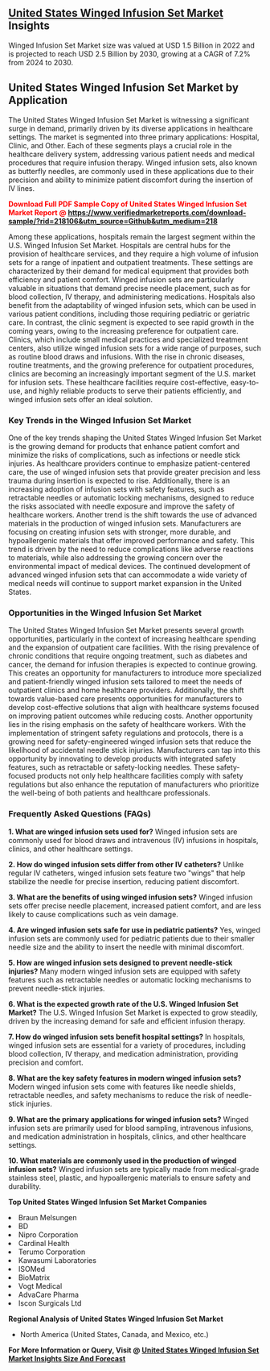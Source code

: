 <h2><a href="https://www.verifiedmarketreports.com/download-sample/?rid=218106&amp;utm_source=Github&amp;utm_medium=218" target="_blank">United States Winged Infusion Set Market</a> Insights</h2><p>Winged Infusion Set Market size was valued at USD 1.5 Billion in 2022 and is projected to reach USD 2.5 Billion by 2030, growing at a CAGR of 7.2% from 2024 to 2030.</p><p><div> <h2>United States Winged Infusion Set Market by Application</h2> The United States Winged Infusion Set Market is witnessing a significant surge in demand, primarily driven by its diverse applications in healthcare settings. The market is segmented into three primary applications: Hospital, Clinic, and Other. Each of these segments plays a crucial role in the healthcare delivery system, addressing various patient needs and medical procedures that require infusion therapy. Winged infusion sets, also known as butterfly needles, are commonly used in these applications due to their precision and ability to minimize patient discomfort during the insertion of IV lines. <p><strong><p><span class=""><span style="color: #ff0000;"><strong>Download Full PDF Sample Copy of United States Winged Infusion Set Market Report</strong> @ </span><a href="https://www.verifiedmarketreports.com/download-sample/?rid=218106&amp;utm_source=Github&amp;utm_medium=218" target="_blank">https://www.verifiedmarketreports.com/download-sample/?rid=218106&amp;utm_source=Github&amp;utm_medium=218</a></span></p></strong></p> Among these applications, hospitals remain the largest segment within the U.S. Winged Infusion Set Market. Hospitals are central hubs for the provision of healthcare services, and they require a high volume of infusion sets for a range of inpatient and outpatient treatments. These settings are characterized by their demand for medical equipment that provides both efficiency and patient comfort. Winged infusion sets are particularly valuable in situations that demand precise needle placement, such as for blood collection, IV therapy, and administering medications. Hospitals also benefit from the adaptability of winged infusion sets, which can be used in various patient conditions, including those requiring pediatric or geriatric care. In contrast, the clinic segment is expected to see rapid growth in the coming years, owing to the increasing preference for outpatient care. Clinics, which include small medical practices and specialized treatment centers, also utilize winged infusion sets for a wide range of purposes, such as routine blood draws and infusions. With the rise in chronic diseases, routine treatments, and the growing preference for outpatient procedures, clinics are becoming an increasingly important segment of the U.S. market for infusion sets. These healthcare facilities require cost-effective, easy-to-use, and highly reliable products to serve their patients efficiently, and winged infusion sets offer an ideal solution. <h3>Key Trends in the Winged Infusion Set Market</h3> One of the key trends shaping the United States Winged Infusion Set Market is the growing demand for products that enhance patient comfort and minimize the risks of complications, such as infections or needle stick injuries. As healthcare providers continue to emphasize patient-centered care, the use of winged infusion sets that provide greater precision and less trauma during insertion is expected to rise. Additionally, there is an increasing adoption of infusion sets with safety features, such as retractable needles or automatic locking mechanisms, designed to reduce the risks associated with needle exposure and improve the safety of healthcare workers. Another trend is the shift towards the use of advanced materials in the production of winged infusion sets. Manufacturers are focusing on creating infusion sets with stronger, more durable, and hypoallergenic materials that offer improved performance and safety. This trend is driven by the need to reduce complications like adverse reactions to materials, while also addressing the growing concern over the environmental impact of medical devices. The continued development of advanced winged infusion sets that can accommodate a wide variety of medical needs will continue to support market expansion in the United States. <h3>Opportunities in the Winged Infusion Set Market</h3> The United States Winged Infusion Set Market presents several growth opportunities, particularly in the context of increasing healthcare spending and the expansion of outpatient care facilities. With the rising prevalence of chronic conditions that require ongoing treatment, such as diabetes and cancer, the demand for infusion therapies is expected to continue growing. This creates an opportunity for manufacturers to introduce more specialized and patient-friendly winged infusion sets tailored to meet the needs of outpatient clinics and home healthcare providers. Additionally, the shift towards value-based care presents opportunities for manufacturers to develop cost-effective solutions that align with healthcare systems focused on improving patient outcomes while reducing costs. Another opportunity lies in the rising emphasis on the safety of healthcare workers. With the implementation of stringent safety regulations and protocols, there is a growing need for safety-engineered winged infusion sets that reduce the likelihood of accidental needle stick injuries. Manufacturers can tap into this opportunity by innovating to develop products with integrated safety features, such as retractable or safety-locking needles. These safety-focused products not only help healthcare facilities comply with safety regulations but also enhance the reputation of manufacturers who prioritize the well-being of both patients and healthcare professionals. <h3>Frequently Asked Questions (FAQs)</h3> <p><strong>1. What are winged infusion sets used for?</strong> Winged infusion sets are commonly used for blood draws and intravenous (IV) infusions in hospitals, clinics, and other healthcare settings.</p> <p><strong>2. How do winged infusion sets differ from other IV catheters?</strong> Unlike regular IV catheters, winged infusion sets feature two "wings" that help stabilize the needle for precise insertion, reducing patient discomfort.</p> <p><strong>3. What are the benefits of using winged infusion sets?</strong> Winged infusion sets offer precise needle placement, increased patient comfort, and are less likely to cause complications such as vein damage.</p> <p><strong>4. Are winged infusion sets safe for use in pediatric patients?</strong> Yes, winged infusion sets are commonly used for pediatric patients due to their smaller needle size and the ability to insert the needle with minimal discomfort.</p> <p><strong>5. How are winged infusion sets designed to prevent needle-stick injuries?</strong> Many modern winged infusion sets are equipped with safety features such as retractable needles or automatic locking mechanisms to prevent needle-stick injuries.</p> <p><strong>6. What is the expected growth rate of the U.S. Winged Infusion Set Market?</strong> The U.S. Winged Infusion Set Market is expected to grow steadily, driven by the increasing demand for safe and efficient infusion therapy.</p> <p><strong>7. How do winged infusion sets benefit hospital settings?</strong> In hospitals, winged infusion sets are essential for a variety of procedures, including blood collection, IV therapy, and medication administration, providing precision and comfort.</p> <p><strong>8. What are the key safety features in modern winged infusion sets?</strong> Modern winged infusion sets come with features like needle shields, retractable needles, and safety mechanisms to reduce the risk of needle-stick injuries.</p> <p><strong>9. What are the primary applications for winged infusion sets?</strong> Winged infusion sets are primarily used for blood sampling, intravenous infusions, and medication administration in hospitals, clinics, and other healthcare settings.</p> <p><strong>10. What materials are commonly used in the production of winged infusion sets?</strong> Winged infusion sets are typically made from medical-grade stainless steel, plastic, and hypoallergenic materials to ensure safety and durability.</p> </div></p><p><strong>Top United States Winged Infusion Set Market Companies</strong></p><div data-test-id=""><p><li>Braun Melsungen</li><li> BD</li><li> Nipro Corporation</li><li> Cardinal Health</li><li> Terumo Corporation</li><li> Kawasumi Laboratories</li><li> ISOMed</li><li> BioMatrix</li><li> Vogt Medical</li><li> AdvaCare Pharma</li><li> Iscon Surgicals Ltd</li></p><div><strong>Regional Analysis of&nbsp;United States Winged Infusion Set Market</strong></div><ul><li dir="ltr"><p dir="ltr">North America&nbsp;(United States, Canada, and Mexico, etc.)</p></li></ul><p><strong>For More Information or Query, Visit @&nbsp;</strong><strong><a href="https://www.verifiedmarketreports.com/product/winged-infusion-set-market/?utm_source=Github&amp;utm_medium=218" target="_blank">United States Winged Infusion Set Market Insights Size And Forecast</a></strong></p></div>
